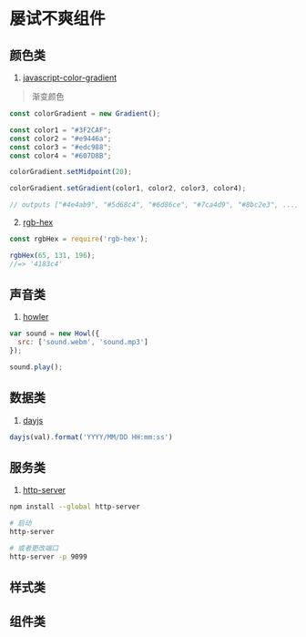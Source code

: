 # 屡试不爽组件

## 颜色类

  1. [javascript-color-gradient](https://www.npmjs.com/package/javascript-color-gradient)
  > 渐变颜色

  ```js
  const colorGradient = new Gradient();

  const color1 = "#3F2CAF";
  const color2 = "#e9446a";
  const color3 = "#edc988";
  const color4 = "#607D8B";

  colorGradient.setMidpoint(20);

  colorGradient.setGradient(color1, color2, color3, color4);

  // outputs ["#4e4ab9", "#5d68c4", "#6d86ce", "#7ca4d9", "#8bc2e3", ...] 20个
  ```

  2. [rgb-hex](https://www.npmjs.com/package/rgb-hex)

  ```js
  const rgbHex = require('rgb-hex');

  rgbHex(65, 131, 196);
  //=> '4183c4'
  ```

## 声音类

  1. [howler](https://www.npmjs.com/package/howler)

  ```js
  var sound = new Howl({
    src: ['sound.webm', 'sound.mp3']
  });

  sound.play();
  ```

## 数据类

  1. [dayjs](https://www.npmjs.com/package/dayjs)

  ```js
  dayjs(val).format('YYYY/MM/DD HH:mm:ss')
  ```

## 服务类

  1. [http-server](https://www.npmjs.com/package/http-server)

  ```bash
  npm install --global http-server

  # 启动
  http-server

  # 或者更改端口
  http-server -p 9099
  ```

## 样式类

## 组件类

